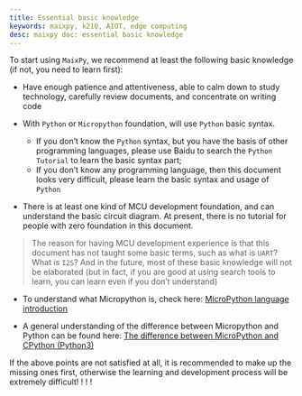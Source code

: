 ```yaml
---
title: Essential basic knowledge
keywords: maixpy, k210, AIOT, edge computing
desc: maixpy ​​doc: essential basic knowledge
---
```




To start using `MaixPy`, we recommend at least the following basic knowledge (if not, you need to learn first):

* Have enough patience and attentiveness, able to calm down to study technology, carefully review documents, and concentrate on writing code

* With `Python` or `Micropython` foundation, will use `Python` basic syntax.
  * If you don’t know the `Python` syntax, but you have the basis of other programming languages, please use Baidu to search the `Python Tutorial` to learn the basic syntax part;
  * If you don’t know any programming language, then this document looks very difficult, please learn the basic syntax and usage of `Python`

* There is at least one kind of MCU development foundation, and can understand the basic circuit diagram. At present, there is no tutorial for people with zero foundation in this document.
> The reason for having MCU development experience is that this document has not taught some basic terms, such as what is `UART`? What is `I2S`? And in the future, most of these basic knowledge will not be elaborated (but in fact, if you are good at using search tools to learn, you can learn even if you don’t understand)

* To understand what Micropython is, check here: [MicroPython language introduction](http://docs.micropython.org/en/latest/reference/index.html)


* A general understanding of the difference between Micropython and Python can be found here: [The difference between MicroPython and CPython (Python3)](http://docs.micropython.org/en/latest/genrst/index.html)



If the above points are not satisfied at all, it is recommended to make up the missing ones first, otherwise the learning and development process will be extremely difficult! ! ! !
